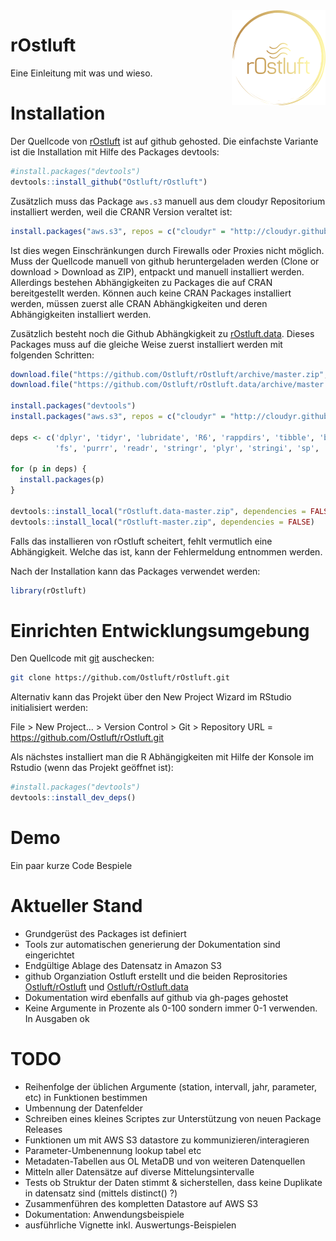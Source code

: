 
<img src="man/figures/logo.png" align="right" />

rOstluft
========

Eine Einleitung mit was und wieso.

Installation
============

Der Quellcode von [rOstluft](https://github.com/Ostluft/rOstluft) ist auf github gehosted. Die einfachste Variante ist die Installation mit Hilfe des Packages devtools:

``` r
#install.packages("devtools")
devtools::install_github("Ostluft/rOstluft")
```

Zusätzlich muss das Package `aws.s3` manuell aus dem cloudyr Repositorium installiert werden, weil die CRANR Version veraltet ist:

``` r
install.packages("aws.s3", repos = c("cloudyr" = "http://cloudyr.github.io/drat"))
```

Ist dies wegen Einschränkungen durch Firewalls oder Proxies nicht möglich. Muss der Quellcode manuell von github heruntergeladen werden (Clone or download &gt; Download as ZIP), entpackt und manuell installiert werden. Allerdings bestehen Abhängigkeiten zu Packages die auf CRAN bereitgestellt werden. Können auch keine CRAN Packages installiert werden, müssen zuerst alle CRAN Abhängkigkeiten und deren Abhängigkeiten installiert werden.

Zusätzlich besteht noch die Github Abhängkigkeit zu [rOstluft.data](https://github.com/Ostluft/rOstluft.data). Dieses Packages muss auf die gleiche Weise zuerst installiert werden mit folgenden Schritten:

``` r
download.file("https://github.com/Ostluft/rOstluft/archive/master.zip", "rOstluft-master.zip")
download.file("https://github.com/Ostluft/rOstluft.data/archive/master.zip", "rOstluft.data-master.zip")

install.packages("devtools")
install.packages("aws.s3", repos = c("cloudyr" = "http://cloudyr.github.io/drat"))

deps <- c('dplyr', 'tidyr', 'lubridate', 'R6', 'rappdirs', 'tibble', 'base64url', 'forcats', 
          'fs', 'purrr', 'readr', 'stringr', 'plyr', 'stringi', 'sp', 'rgdal', 'rlang', 'magrittr')

for (p in deps) {
  install.packages(p)
}

devtools::install_local("rOstluft.data-master.zip", dependencies = FALSE)
devtools::install_local("rOstluft-master.zip", dependencies = FALSE)
```

Falls das installieren von rOstluft scheitert, fehlt vermutlich eine Abhängigkeit. Welche das ist, kann der Fehlermeldung entnommen werden.

Nach der Installation kann das Packages verwendet werden:

``` r
library(rOstluft)
```

Einrichten Entwicklungsumgebung
===============================

Den Quellcode mit [git](https://git-scm.com/) auschecken:

``` bash
git clone https://github.com/Ostluft/rOstluft.git
```

Alternativ kann das Projekt über den New Project Wizard im RStudio initialisiert werden:

File &gt; New Project... &gt; Version Control &gt; Git &gt; Repository URL = <https://github.com/Ostluft/rOstluft.git>

Als nächstes installiert man die R Abhängigkeiten mit Hilfe der Konsole im Rstudio (wenn das Projekt geöffnet ist):

``` r
#install.packages("devtools")
devtools::install_dev_deps()
```

Demo
====

Ein paar kurze Code Bespiele

Aktueller Stand
===============

-   Grundgerüst des Packages ist definiert
-   Tools zur automatischen generierung der Dokumentation sind eingerichtet
-   Endgültige Ablage des Datensatz in Amazon S3
-   github Organziation Ostluft erstellt und die beiden Reprositories [Ostluft/rOstluft](https://github.com/Ostluft/rOstluft) und [Ostluft/rOstluft.data](https://github.com/Ostluft/rOstluft.data)
-   Dokumentation wird ebenfalls auf github via gh-pages gehostet
-   Keine Argumente in Prozente als 0-100 sondern immer 0-1 verwenden. In Ausgaben ok

TODO
====

-   Reihenfolge der üblichen Argumente (station, intervall, jahr, parameter, etc) in Funktionen bestimmen
-   Umbennung der Datenfelder
-   Schreiben eines kleines Scriptes zur Unterstützung von neuen Package Releases
-   Funktionen um mit AWS S3 datastore zu kommunizieren/interagieren
-   Parameter-Umbenennung lookup tabel etc
-   Metadaten-Tabellen aus OL MetaDB und von weiteren Datenquellen
-   Mitteln aller Datensätze auf diverse Mittelungsintervalle
-   Tests ob Struktur der Daten stimmt & sicherstellen, dass keine Duplikate in datensatz sind (mittels distinct() ?)
-   Zusammenführen des kompletten Datastore auf AWS S3
-   Dokumentation: Anwendungsbeispiele
-   ausführliche Vignette inkl. Auswertungs-Beispielen
